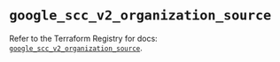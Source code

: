 # `google_scc_v2_organization_source`

Refer to the Terraform Registry for docs: [`google_scc_v2_organization_source`](https://registry.terraform.io/providers/hashicorp/google-beta/6.37.0/docs/resources/google_scc_v2_organization_source).
